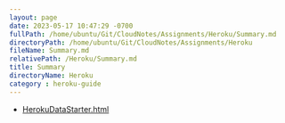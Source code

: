 ```yaml
---
layout: page
date: 2023-05-17 10:47:29 -0700
fullPath: /home/ubuntu/Git/CloudNotes/Assignments/Heroku/Summary.md
directoryPath: /home/ubuntu/Git/CloudNotes/Assignments/Heroku
fileName: Summary.md
relativePath: /Heroku/Summary.md
title: Summary
directoryName: Heroku
category : heroku-guide
---
```


* [HerokuDataStarter.html](HerokuDataStarter.html)